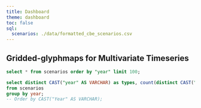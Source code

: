 ```yaml
---
title: Dashboard
theme: dashboard
toc: false
sql:
  scenarios: ./data/formatted_cbe_scenarios.csv
---
```


## Gridded-glyphmaps for Multivariate Timeseries

```sql display
select * from scenarios order by "year" limit 100;
```

```sql display
select distinct CAST("year" AS VARCHAR) as types, count(distinct CAST("year" AS VARCHAR)) as year
from scenarios
group by year;
-- Order by CAST("Year" AS VARCHAR);
```
